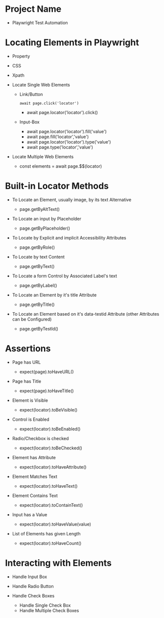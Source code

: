 # Project Name

- Playwright Test Automation

# Locating Elements in Playwright

- Property
- CSS
- Xpath

- Locate Single Web Elements

  - Link/Button

    `await page.click('locator')`

    - await page.locator('locator').click()

  - Input-Box

    - await page.locator('locator').fill('value')
    - await page.fill('locator','value')
    - await page.locator('locator').type('value')
    - await page.type('locator','value')

- Locate Multiple Web Elements

  - const elements = await page.$$(locator)

# Built-in Locator Methods

- To Locate an Element, usually image, by its text Alternative

  - page.getByAltText()

- To Locate an input by Placeholder

  - page.getByPlaceholder()

- To Locate by Explicit and implicit Accessibility Attributes

  - page.getByRole()

- To Locate by text Content

  - page.getByText()

- To Locate a form Control by Associated Label's text

  - page.getByLabel()

- To Locate an Element by it's title Attribute

  - page.getByTitle()

- To Locate an Element based on it's data-testid Attribute (other Attributes can be Configured)

  - page.getByTestId()

# Assertions

- Page has URL

  - expect(page).toHaveURL()

- Page has Title

  - expect(page).toHaveTitle()

- Element is Visible

  - expect(locator).toBeVisible()

- Control is Enabled

  - expect(locator).toBeEnabled()

- Radio/Checkbox is checked

  - expect(locator).toBeChecked()

- Element has Attribute

  - expect(locator).toHaveAttribute()

- Element Matches Text

  - expect(locator).toHaveText()

- Element Contains Text

  - expect(locator).toContainText()

- Input has a Value

  - expect(locator).toHaveValue(value)

- List of Elements has given Length

  - expect(locator).toHaveCount()

# Interacting with Elements

- Handle Input Box

- Handle Radio Button

- Handle Check Boxes

  - Handle Single Check Box
  - Handle Multiple Check Boxes
